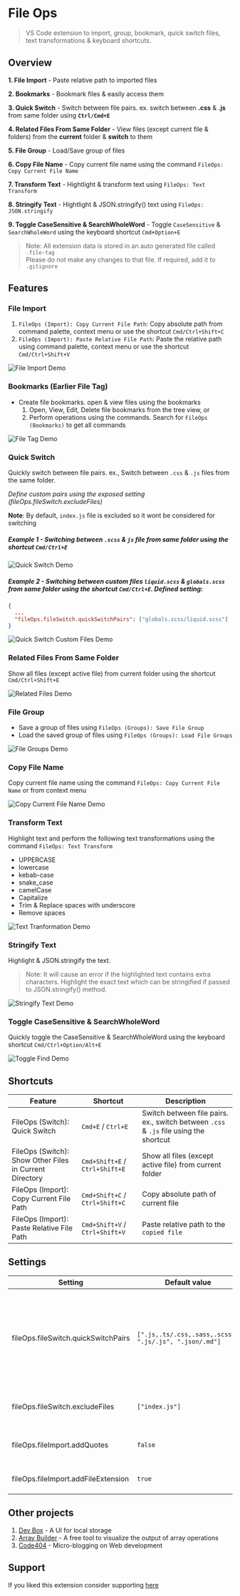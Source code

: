 # File Ops

> VS Code extension to import, group, bookmark, quick switch files, text transformations & keyboard shortcuts.

## Overview

**1. File Import** - Paste relative path to imported files

**2. Bookmarks** - Bookmark files & easily access them

**3. Quick Switch** - Switch between file pairs. ex. switch between **.css** & **.js** from same folder using **`Ctrl/Cmd+E`**

**4. Related Files From Same Folder** - View files (except current file & folders) from the **current** folder & **switch** to them

**5. File Group** - Load/Save group of files

**6. Copy File Name** - Copy current file name using the command `FileOps: Copy Current File Name`

**7. Transform Text** - Hightlight & transform text using `FileOps: Text Transform`

**8. Stringify Text** - Hightlight & JSON.stringify() text using `FileOps: JSON.stringify`

**9. Toggle CaseSensitive & SearchWholeWord** - Toggle `CaseSensitive` & `SearchWholeWord` using the keyboard shortcut `Cmd+Option+E`

<!-- [Watch Demo](https://youtu.be/ze9KtYe3f48) -->

> Note: All extension data is stored in an auto generated file called `.file-tag`  
> Please do not make any changes to that file. If required, add it to `.gitignore`

## Features

### File Import

1. `FileOps (Import): Copy Current File Path`: Copy absolute path from command palette, context menu or use the shortcut `Cmd/Ctrl+Shift+C`
2. `FileOps (Import): Paste Relative File Path`: Paste the relative path using command palette, context menu or use the shortcut `Cmd/Ctrl+Shift+V`

![File Import Demo](assets/v3/file-import-demo.gif)

### Bookmarks (Earlier File Tag)

- Create file bookmarks. open & view files using the bookmarks
  1. Open, View, Edit, Delete file bookmarks from the tree view, or
  2. Perform operations using the commands. Search for `FileOps (Bookmarks)` to get all commands

![File Tag Demo](assets/v3/file-tag-demo.gif)

### Quick Switch

Quickly switch between file pairs. ex., Switch between `.css` & `.js` files from the same folder.

_Define custom pairs using the exposed setting (fileOps.fileSwitch.excludeFiles)_

**Note**: By default, `index.js` file is excluded so it wont be considered for switching

##### Example 1 - Switching between `.scss` & `js` file from same folder using the shortcut `Cmd/Ctrl+E`

![Quick Switch Demo](assets/v3/quick-switch-demo.gif)

##### Example 2 - Switching between custom files `liquid.scss` & `globals.scss` from same folder using the shortcut `Cmd/Ctrl+E`. Defined setting:

```json
{
  ...
  "fileOps.fileSwitch.quickSwitchPairs": ["globals.scss/liquid.scss"]
}
```

![Quick Switch Custom Files Demo](assets/v3/quick-switch-custom-files-demo.gif)

### Related Files From Same Folder

Show all files (except active file) from current folder using the shortcut `Cmd/Ctrl+Shift+E`

![Related Files Demo](assets/v3/related-files-demo.gif)

### File Group

- Save a group of files using `FileOps (Groups): Save File Group`
- Load the saved group of files using `FileOps (Groups): Load File Groups`

![File Groups Demo](assets/v3/file-group-demo.gif)

### Copy File Name

Copy current file name using the command `FileOps: Copy Current File Name` or from context menu

![Copy Current File Name Demo](assets/v3/copy-file-name-demo.gif)

### Transform Text

Highlight text and perform the following text transformations using the command `FileOps: Text Transform`

- UPPERCASE
- lowercase
- kebab-case
- snake_case
- camelCase
- Capitalize
- Trim & Replace spaces with underscore
- Remove spaces

![Text Tranformation Demo](assets/v3/text-transform-demo.gif)

### Stringify Text

Highlight & JSON.stringify the text.

> Note: It will cause an error if the highlighted text contains extra characters. Highlight the exact text which can be stringified if passed to JSON.stringify() method.

![Stringify Text Demo](assets/v3/json-stringify-demo.gif)

### Toggle CaseSensitive & SearchWholeWord

Quickly toggle the CaseSensitive & SearchWholeWord using the keyboard shortcut `Cmd/Ctrl+Option/Alt+E`

![Toggle Find Demo](assets/v3/toggle-find-demo.gif)

## Shortcuts

| Feature                                                 | Shortcut                       | Description                                                                           |
| ------------------------------------------------------- | ------------------------------ | ------------------------------------------------------------------------------------- |
| FileOps (Switch): Quick Switch                          | `Cmd+E` / `Ctrl+E`             | Switch between file pairs. ex., switch between `.css` & `.js` file using the shortcut |
| FileOps (Switch): Show Other Files in Current Directory | `Cmd+Shift+E` / `Ctrl+Shift+E` | Show all files (except active file) from current folder                               |
| FileOps (Import): Copy Current File Path                | `Cmd+Shift+C` / `Ctrl+Shift+C` | Copy absolute path of current file                                                    |
| FileOps (Import): Paste Relative File Path              | `Cmd+Shift+V` / `Ctrl+Shift+V` | Paste relative path to the `copied file`                                              |

## Settings

| Setting                             | Default value                                          | Description                                                                                                              |
| ----------------------------------- | ------------------------------------------------------ | ------------------------------------------------------------------------------------------------------------------------ |
| fileOps.fileSwitch.quickSwitchPairs | `[".js,.ts/.css,.sass,.scss", ".js/.js", ".json/.md"]` | Define file pairs to enable switch between them.ex., `[".json/.md"]` will enable switching between `.json` & `.md` files |
| fileOps.fileSwitch.excludeFiles     | `["index.js"]`                                         | File names to be excluded from quick switch                                                                              |
| fileOps.fileImport.addQuotes        | `false`                                                | Wrap the relative path in double quotes                                                                                  |
| fileOps.fileImport.addFileExtension | `true`                                                 | Retain the file extension of relative path                                                                               |

## Other projects

1. [Dev Box](https://chrome.google.com/webstore/detail/devbox/moifkpmfincoglpljkonmgnfaeonlgmo?utm_source=file_ops&utm_medium=readme) - A UI for local storage
2. [Array Builder](https://www.arraybuilder.com?utm_source=file_ops&utm_medium=readme) - A free tool to visualize the output of array operations
3. [Code404](https://www.code404.co/?utm_source=file_ops&utm_medium=readme) - Micro-blogging on Web development

## Support

If you liked this extension consider supporting [here](https://www.buymeacoffee.com/mehullakhanpal)

